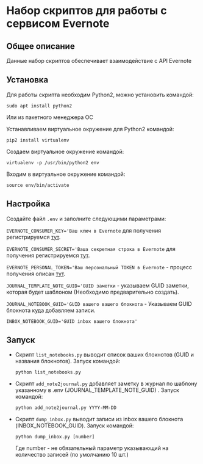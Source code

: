 # Набор скриптов для работы с сервисом Evernote

## Общее описание

Данные набор скриптов обеспечивает взаимодействие с API Evernote

## Установка

Для работы скрипта необходим Python2, можно установить командой:
```commandline
sudo apt install python2
```
Или из пакетного менеджера ОС

Устанавливаем виртуальное окружение для Python2 командой:
```commandline
pip2 install virtualenv
```

Создаем виртуальное окружение командой:
```commandline
virtualenv -p /usr/bin/python2 env
```

Входим в виртуальное окружение командой:
```commandline
source env/bin/activate
```

## Настройка

Создайте файл `.env`  и заполните следующими параметрами:

`EVERNOTE_CONSUMER_KEY='Ваш ключ в Evernote` для получения регистрируемся [тут]('https://sandbox.evernote.com/Login.action?targetUrl=%2FHome.action%3F').

`EVERNOTE_CONSUMER_SECRET='Ваша секретная строка в Evernote` для получения регистрируемся [тут]('https://sandbox.evernote.com/Login.action?targetUrl=%2FHome.action%3F').

`EVERNOTE_PERSONAL_TOKEN='Ваш персональный TOKEN в Evernote` - процесс получения описан [тут]('https://dev.evernote.com/doc/articles/authentication.php').

`JOURNAL_TEMPLATE_NOTE_GUID='GUID заметки` - указываем GUID заметки, которая будет шаблоном (Необходимо предварительно создать).

`JOURNAL_NOTEBOOK_GUID='GUID вашего вашего блокнота` - Указываем GUID блокнота куда добавляем записи.

`INBOX_NOTEBOOK_GUID='GUID inbox вашего блокнота'`

## Запуск

- Скрипт `list_notebooks.py` выводит список ваших блокнотов (GUID и названия блокнотов). Запуск командой:
    ```commandline
    python list_notebooks.py
    ```

- Скрипт `add_note2journal.py` добавляет заметку в журнал по шаблону указанному в .env (JOURNAL_TEMPLATE_NOTE_GUID) . Запуск командой:
    ```commandline
    python add_note2journal.py YYYY-MM-DD
    ```

- Скрипт `dump_inbox.py` выводит записи из inbox вашего блокнота (INBOX_NOTEBOOK_GUID). Запуск командой:
    ```commandline
    python dump_inbox.py [number]
    ```

    Где number - не обязательный параметр указывающий на количество записей (по умолчанию 10 шт.)